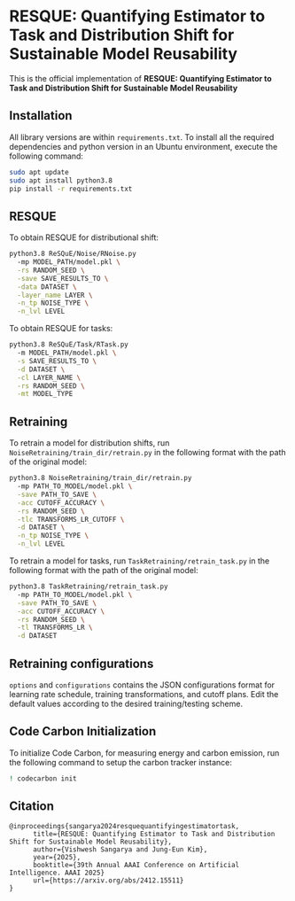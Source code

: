 # RESQUE: Quantifying Estimator to Task and Distribution Shift for Sustainable Model Reusability

This is the official implementation of **RESQUE: Quantifying Estimator to Task and Distribution Shift for Sustainable Model Reusability**

## Installation
All library versions are within `requirements.txt`. To install all the required dependencies and python version in an Ubuntu environment, execute the following command:

```bash
sudo apt update
sudo apt install python3.8
pip install -r requirements.txt
```

## RESQUE
To obtain RESQUE for distributional shift:
```bash
python3.8 ReSQuE/Noise/RNoise.py
  -mp MODEL_PATH/model.pkl \
  -rs RANDOM_SEED \
  -save SAVE_RESULTS_TO \
  -data DATASET \
  -layer_name LAYER \
  -n_tp NOISE_TYPE \
  -n_lvl LEVEL 
```

To obtain RESQUE for tasks:
```bash
python3.8 ReSQuE/Task/RTask.py
  -m MODEL_PATH/model.pkl \
  -s SAVE_RESULTS_TO \
  -d DATASET \
  -cl LAYER_NAME \
  -rs RANDOM_SEED \
  -mt MODEL_TYPE 
```

## Retraining
To retrain a model for distribution shifts, run `NoiseRetraining/train_dir/retrain.py` in the following format with the path of the original model:
```bash
python3.8 NoiseRetraining/train_dir/retrain.py
  -mp PATH_TO_MODEL/model.pkl \
  -save PATH_TO_SAVE \
  -acc CUTOFF_ACCURACY \
  -rs RANDOM_SEED \
  -tlc TRANSFORMS_LR_CUTOFF \
  -d DATASET \
  -n_tp NOISE_TYPE \
  -n_lvl LEVEL
```

To retrain a model for tasks, run `TaskRetraining/retrain_task.py` in the following format with the path of the original model:
```bash
python3.8 TaskRetraining/retrain_task.py
  -mp PATH_TO_MODEL/model.pkl \
  -save PATH_TO_SAVE \
  -acc CUTOFF_ACCURACY \
  -rs RANDOM_SEED \
  -tl TRANSFORMS_LR \
  -d DATASET

```

## Retraining configurations
`options` and `configurations` contains the JSON configurations format for learning rate schedule, training transformations, and cutoff plans. Edit the default values according to the desired training/testing scheme.

## Code Carbon Initialization
To initialize Code Carbon, for measuring energy and carbon emission, run the following command to setup the carbon tracker instance:
```bash
! codecarbon init
```


## Citation
```
@inproceedings{sangarya2024resquequantifyingestimatortask,
      title={RESQUE: Quantifying Estimator to Task and Distribution Shift for Sustainable Model Reusability}, 
      author={Vishwesh Sangarya and Jung-Eun Kim},
      year={2025},
      booktitle={39th Annual AAAI Conference on Artificial Intelligence. AAAI 2025}
      url={https://arxiv.org/abs/2412.15511}
}
```
